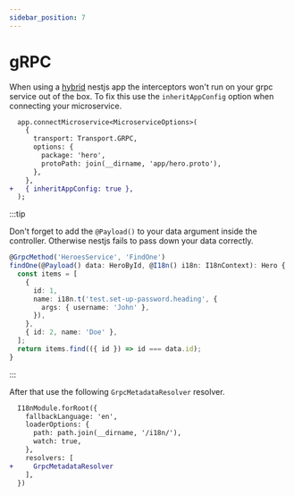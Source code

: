 ```yaml
---
sidebar_position: 7
---
```


# gRPC

When using a [hybrid](https://docs.nestjs.com/faq/hybrid-application) nestjs app the interceptors won't run on your grpc service out of the box. To fix this use the `inheritAppConfig` option when connecting your microservice. 

```diff title="src/main.ts"
  app.connectMicroservice<MicroserviceOptions>(
    {
      transport: Transport.GRPC,
      options: {
        package: 'hero',
        protoPath: join(__dirname, 'app/hero.proto'),
      },
    },
+   { inheritAppConfig: true },
  );
```

:::tip

Don't forget to add the `@Payload()` to your data argument inside the controller. Otherwise nestjs fails to pass down your data correctly.

```typescript title="src/controllers/hero.controller.ts"
@GrpcMethod('HeroesService', 'FindOne')
findOne(@Payload() data: HeroById, @I18n() i18n: I18nContext): Hero {
  const items = [
    {
      id: 1,
      name: i18n.t('test.set-up-password.heading', {
        args: { username: 'John' },
      }),
    },
    { id: 2, name: 'Doe' },
  ];
  return items.find(({ id }) => id === data.id);
}
```

:::

After that use the following `GrpcMetadataResolver` resolver.

```diff title="src/app.module.ts"
  I18nModule.forRoot({
    fallbackLanguage: 'en',
    loaderOptions: {
      path: path.join(__dirname, '/i18n/'),
      watch: true,
    },
    resolvers: [
+     GrpcMetadataResolver
    ],
  })
```